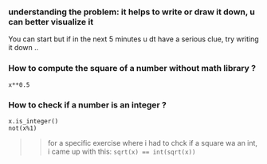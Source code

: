 ### understanding the problem: it helps to write or draw it down, u can better visualize it  
You can start but if in the next 5 minutes u dt have a serious clue, try writing it down .. 

### How to compute the square of a number without math library ?  
`x**0.5`  

### How to check if a number is an integer ?  
`x.is_integer()`  
`not(x%1)`  
>> for a specific exercise where i had to chck if a square wa an int, i came up with this: `sqrt(x) == int(sqrt(x))`

